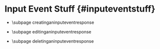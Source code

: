 Input Event Stuff {#inputeventstuff}
============
- \subpage creatinganinputeventresponse

- \subpage editinganinputeventresponse

- \subpage deletinganinputeventresponse